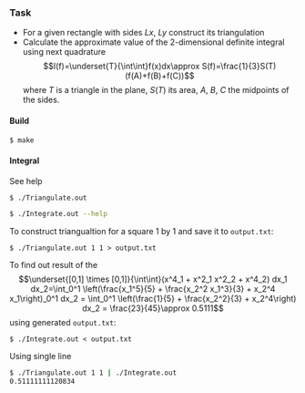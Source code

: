 ### Task

* For a given rectangle with sides $Lx$, $Ly$ construct its triangulation
* Calculate the approximate value of the 2-dimensional definite integral using next quadrature
$$I(f)=\underset{T}{\int\int}f(x)dx\approx S(f)=\frac{1}{3}S(T)(f(A)+f(B)+f(C))$$
where $T$ is a triangle in the plane, $S(T)$ its area, $A$, $B$, $C$ the midpoints of the sides.

#### Build
```bash
$ make
```

#### Integral
See help
```bash
$ ./Triangulate.out
```
```bash
$ ./Integrate.out --help
```
To construct triangualtion for a square 1 by 1 and save it to `output.txt`:
```
$ ./Triangulate.out 1 1 > output.txt
```
To find out result of the
$$\underset{[0,1] \times [0,1]}{\int\int}(x^4_1 + x^2_1 x^2_2 + x^4_2) dx_1 dx_2=\int_0^1 \left(\frac{x_1^5}{5} + \frac{x_2^2 x_1^3}{3} + x_2^4 x_1\right)_0^1 dx_2 = \int_0^1 \left(\frac{1}{5} + \frac{x_2^2}{3} + x_2^4\right) dx_2 = \frac{23}{45}\approx 0.5111$$
using generated `output.txt`:
```
$ ./Integrate.out < output.txt
```
Using single line
```bash
$ ./Triangulate.out 1 1 | ./Integrate.out
0.51111111120834
```
